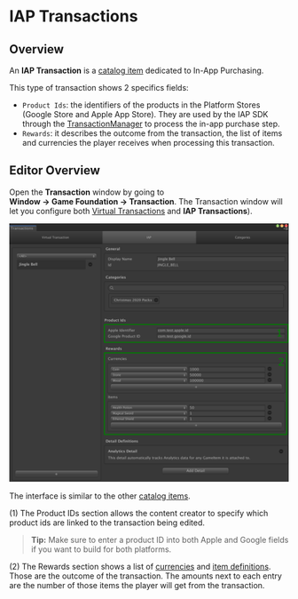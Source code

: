 # IAP Transactions

## Overview

An __IAP Transaction__ is a [catalog item] dedicated to In-App Purchasing.

This type of transaction shows 2 specifics fields:

- `Product Ids`: the identifiers of the products in the Platform Stores (Google Store and Apple App Store).
They are used by the IAP SDK through the [TransactionManager] to process the in-app purchase step.
- `Rewards`: it describes the outcome from the transaction, the list of items and currencies the player receives when processing this transaction.

## Editor Overview

Open the __Transaction__ window by going to __Window → Game Foundation → Transaction__.
The Transaction window will let you configure both [Virtual Transactions] and __IAP Transactions__).

![The IAP Transaction Editor Window](../images/iaptransaction-editor.png)

The interface is similar to the other [catalog items].

(1) The Product IDs section allows the content creator to specify which product ids are linked to the transaction being edited.

> **Tip:** Make sure to enter a product ID into both Apple and Google fields if you want to build for both platforms.

(2) The Rewards section shows a list of [currencies] and [item definitions]. Those are the outcome of the transaction.
The amounts next to each entry are the number of those items the player will get from the transaction.










[catalog item]:  ../Catalog.md#Catalog&#32;Items
[catalog items]: ../Catalog.md#Catalog&#32;Items

[transactionmanager]: ../GameSystems/TransactionManager.md

[virtual transactions]: VirtualTransaction.md

[currencies]: Currency.md

[item definitions]: InventoryItemDefinition.md
